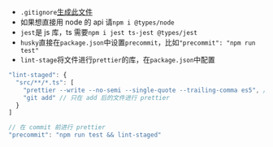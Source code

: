 - `.gitignore`[生成此文件](https://www.toptal.com/developers/gitignore)
- 如果想直接用 node 的 api 请`npm i @types/node`
- `jest`是 js 库，ts 需要`npm i jest ts-jest @types/jest`
- `husky`直接在`package.json`中设置`precommit`，比如`"precommit": "npm run test"`
- `lint-stage`将文件进行`prettier`的库，在`package.json`中配置

```typescript
"lint-staged": {
  "src/**/*.ts": [
    "prettier --write --no-semi --single-quote --trailing-comma es5", // --write 将会覆写 running 的文件
    "git add" // 只在 add 后的文件进行 prettier
  }
]

// 在 commit 前进行 prettier
"precommit": "npm run test && lint-staged"
```
